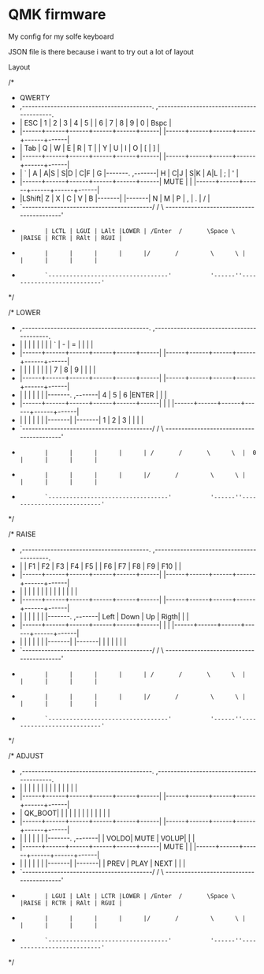 # QMK firmware

My config for my solfe keyboard 

JSON file is there because i want to try out a lot of layout

Layout

/*
 * QWERTY
 * ,-----------------------------------------.                    ,-----------------------------------------.
 * | ESC  |   1  |   2  |   3  |   4  |   5  |                    |   6  |   7  |   8  |   9  |   0  | Bspc |
 * |------+------+------+------+------+------|                    |------+------+------+------+------+------|
 * | Tab  |   Q  |   W  |   E  |   R  |   T  |                    |   Y  |   U  |   I  |   O  |   [  |  ]   |
 * |------+------+------+------+------+------|                    |------+------+------+------+------+------|
 * | `    |   A  | A|S  | S|D  | C|F  |   G  |-------.    ,-------|   H  | C|J  | S|K  | A|L  |   ;  |  '   |
 * |------+------+------+------+------+------|  MUTE |    |       |------+------+------+------+------+------|
 * |LShift|   Z  |   X  |   C  |   V  |   B  |-------|    |-------|   N  |   M  |   P  |   ,  |   .  |  /   |
 * `-----------------------------------------/       /     \      \-----------------------------------------'
 *            | LCTL | LGUI | LAlt |LOWER | /Enter  /       \Space \  |RAISE | RCTR | RAlt | RGUI |
 *            |      |      |      |      |/       /         \      \ |      |      |      |      |
 *            `----------------------------------'           '------''---------------------------'
 */

/* LOWER
 * ,----------------------------------------.                     ,-----------------------------------------.
 * |      |      |      |      |      |      |                    |  `   |  -   |  =   |      |      |      |
 * |------+------+------+------+------+------|                    |------+------+------+------+------+------|
 * |      |      |      |      |      |      |                    |  7   |  8   |  9   |      |      |      |
 * |------+------+------+------+------+------|                    |------+------+------+------+------+------|
 * |      |      |      |      |      |      |-------.    ,-------|  4   |  5   |  6   |ENTER |      |      |
 * |------+------+------+------+------+------|       |    |       |------+------+------+------+------+------|
 * |      |      |      |      |      |      |-------|    |-------|  1   |  2   |  3   |      |      |      |
 * `-----------------------------------------/       /     \      \-----------------------------------------'
 *            |      |      |      |      | /       /       \      \  |  0   |      |      |      |
 *            |      |      |      |      |/       /         \      \ |      |      |      |      |
 *            `----------------------------------'           '------''---------------------------'
 */

/* RAISE
 * ,----------------------------------------.                     ,-----------------------------------------.
 * |      |  F1  |  F2  |  F3  |  F4  |  F5  |                    |  F6  |  F7  |  F8  |  F9  | F10  |      |
 * |------+------+------+------+------+------|                    |------+------+------+------+------+------|
 * |      |      |      |      |      |      |                    |      |      |      |      |      |      |
 * |------+------+------+------+------+------|                    |------+------+------+------+------+------|
 * |      |      |      |      |      |      |-------.    ,-------| Left | Down |  Up  | Rigth|      |      |
 * |------+------+------+------+------+------|       |    |       |------+------+------+------+------+------|
 * |      |      |      |      |      |      |-------|    |-------|      |      |      |      |      |      |
 * `-----------------------------------------/       /     \      \-----------------------------------------'
 *            |      |      |      |      | /       /       \      \  |      |      |      |      |
 *            |      |      |      |      |/       /         \      \ |      |      |      |      |
 *            `----------------------------------'           '------''---------------------------'
 */

/* ADJUST
 * ,-----------------------------------------.                    ,-----------------------------------------.
 * |      |      |      |      |      |      |                    |      |      |      |      |      |      |
 * |------+------+------+------+------+------|                    |------+------+------+------+------+------|
 * | QK_BOOT|      |      |       |      |      |                    |      |      |      |      |      |      |
 * |------+------+------+------+------+------|                    |------+------+------+------+------+------|
 * |      |      |      |      |      |      |-------.    ,-------|      | VOLDO| MUTE | VOLUP|      |      |
 * |------+------+------+------+------+------|  MUTE |    |       |------+------+------+------+------+------|
 * |      |      |      |      |      |      |-------|    |-------|      | PREV | PLAY | NEXT |      |      |
 * `-----------------------------------------/       /     \      \-----------------------------------------'
 *            | LGUI | LAlt | LCTR |LOWER | /Enter  /       \Space \  |RAISE | RCTR | RAlt | RGUI |
 *            |      |      |      |      |/       /         \      \ |      |      |      |      |
 *            `----------------------------------'           '------''---------------------------'
 */
